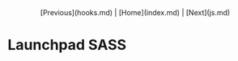 <center>[Previous](hooks.md) | [Home](index.md) | [Next](js.md)</center>

Launchpad SASS
==============

